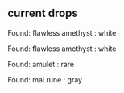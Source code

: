 ## current drops

Found: flawless amethyst : white
Found: flawless amethyst : white
Found: amulet : rare
Found: mal rune : gray
